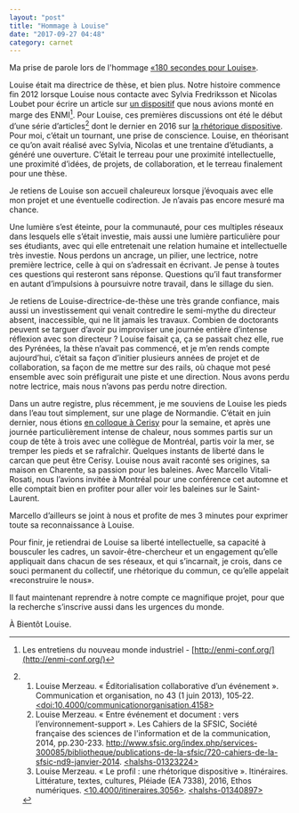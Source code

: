 ```yaml
---
layout: "post"
title: "Hommage à Louise"
date: "2017-09-27 04:48"
category: carnet
---
```


Ma prise de parole lors de l'hommage [«180 secondes pour Louise»](http://www.dicen-idf.org/180-secondes-pour-louise-ceremonie-hommage-a-louise-merzeau/).

Louise était ma directrice de thèse, et bien plus. Notre histoire commence fin 2012 lorsque Louise nous contacte avec Sylvia Fredriksson et Nicolas Loubet pour écrire un article sur [un dispositif](http://enmi12makingof.tumblr.com/) que nous avions monté en marge des ENMI[^ENMI]. Pour Louise, ces premières discussions ont été le début d’une série d’articles[^serie] dont le dernier en 2016 sur [la rhétorique dispositive](http://merzeau.net/le-profil-une-rhetorique-dispositive/). Pour moi, c’était un tournant, une prise de conscience. Louise, en théorisant ce qu’on avait réalisé avec Sylvia, Nicolas et une trentaine d’étudiants, a généré une ouverture. C’était le terreau pour une proximité intellectuelle, une proximité d’idées, de projets, de collaboration, et le terreau finalement pour une thèse.

[^ENMI]: Les entretiens du nouveau monde industriel - [http://enmi-conf.org/](http://enmi-conf.org/)

[^serie]: 1. Louise Merzeau. «&nbsp;Éditorialisation collaborative d’un événement&nbsp;». Communication et organisation, no 43 (1 juin 2013), 105‑22. [\<doi:10.4000/communicationorganisation.4158>](http://communicationorganisation.revues.org/4158)
    2. Louise Merzeau. «&nbsp;Entre événement et document&nbsp;: vers l’environnement-support&nbsp;». Les Cahiers de la SFSIC, Société française des sciences de l'information et de la communication, 2014, pp.230-233. http://www.sfsic.org/index.php/services-300085/bibliotheque/publications-de-la-sfsic/720-cahiers-de-la-sfsic-nd9-janvier-2014. [\<halshs-01323224>](https://halshs.archives-ouvertes.fr/halshs-01323224)
    3. Louise Merzeau. «&nbsp;Le profil&nbsp;: une rhétorique dispositive&nbsp;». Itinéraires. Littérature, textes, cultures, Pléiade (EA 7338), 2016, Ethos numériques. [\<10.4000/itineraires.3056>](http://dx.doi.org/10.4000/itineraires.3056). [\<halshs-01340897>](https://halshs.archives-ouvertes.fr/halshs-01340897)

Je retiens de Louise son accueil chaleureux lorsque j’évoquais avec elle mon projet et une éventuelle codirection. Je n’avais pas encore mesuré ma chance.

Une lumière s’est éteinte, pour la communauté, pour ces multiples réseaux dans lesquels elle s’était investie, mais aussi une lumière particulière pour ses étudiants, avec qui elle entretenait une relation humaine et intellectuelle très investie. Nous perdons un ancrage, un pilier, une lectrice, notre première lectrice, celle à qui on s’adressait en écrivant. Je pense à toutes ces questions qui resteront sans réponse. Questions qu’il faut transformer en autant d’impulsions à poursuivre notre travail, dans le sillage du sien.

Je retiens de Louise-directrice-de-thèse une très grande confiance, mais aussi un investissement qui venait contredire le semi-mythe du directeur absent, inaccessible, qui ne lit jamais les travaux. Combien de doctorants peuvent se targuer d’avoir pu improviser une journée entière d’intense réflexion avec son directeur ? Louise faisait ça, ça se passait chez elle, rue des Pyrénées, la thèse n’avait pas commencé, et je m’en rends compte aujourd’hui, c’était sa façon d’initier plusieurs années de projet et de collaboration, sa façon de me mettre sur des rails, où chaque mot pesé ensemble avec soin préfigurait une piste et une direction. Nous avons perdu notre lectrice, mais nous n’avons pas perdu notre direction.

Dans un autre registre, plus récemment, je me souviens de Louise les pieds dans l’eau tout simplement, sur une plage de Normandie. C’était en juin dernier, nous étions [en colloque à Cerisy](http://www.ccic-cerisy.asso.fr/humanitesnumeriques17.html) pour la semaine, et après une journée particulièrement intense de chaleur, nous sommes partis sur un coup de tête à trois avec une collègue de Montréal, partis voir la mer, se tremper les pieds et se rafraîchir. Quelques instants de liberté dans le carcan que peut être Cerisy. Louise nous avait raconté ses origines, sa maison en Charente, sa passion pour les baleines. Avec Marcello Vitali-Rosati, nous l’avions invitée à Montréal pour une conférence cet automne et elle comptait bien en profiter pour aller voir les baleines sur le Saint-Laurent.

Marcello d’ailleurs se joint à nous et profite de mes 3 minutes pour exprimer toute sa reconnaissance à Louise.

Pour finir, je retiendrai de Louise sa liberté intellectuelle, sa capacité à bousculer les cadres, un savoir-être-chercheur et un engagement qu’elle appliquait dans chacun de ses réseaux, et qui s’incarnait, je crois, dans ce souci permanent du collectif, une rhétorique du commun, ce qu’elle appelait «reconstruire le nous».

Il faut maintenant reprendre à notre compte ce magnifique projet, pour que la recherche s’inscrive aussi dans les urgences du monde.

À Bientôt Louise.
